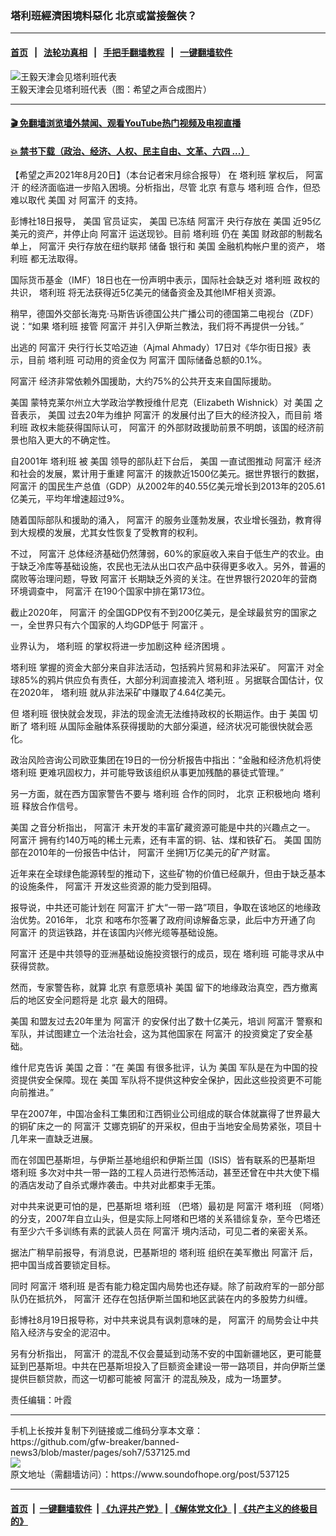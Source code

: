 ### 塔利班經濟困境料惡化 北京或當接盤俠？ 
------------------------

#### [首页](https://github.com/gfw-breaker/banned-news3/blob/master/README.md) &nbsp;&nbsp;|&nbsp;&nbsp; [法轮功真相](https://github.com/begood0513/basic/blob/master/README.md)  &nbsp;&nbsp;|&nbsp;&nbsp; [手把手翻墙教程](https://github.com/gfw-breaker/guides/wiki)  &nbsp;&nbsp;|&nbsp;&nbsp; [一键翻墙软件](https://github.com/gfw-breaker/nogfw/blob/master/README.md)  



<div><img alt="王毅天津会见塔利班代表" src="https://img.soundofhope.org/2021-08/1629227128983.jpg"/>
<br/><figcaption class="caption">
 王毅天津会见塔利班代表（图：希望之声合成图片）
</figcaption></div><hr/>

#### [ 🎬  免翻墙浏览墙外禁闻、观看YouTube热门视频及电视直播](https://github.com/gfw-breaker/HelloWorld)

#### [ 💥  禁书下载（政治、经济、人权、民主自由、文革、六四 ...）](https://github.com/gfw-breaker/books/blob/master/README.md)

<div><div class="Content__Wrapper sc-1bvya0-0 grZQxZ">
 <p class="meta-top">
  <span class="meta">
   【希望之声2021年8月20日】（本台记者宋月综合报导）
  </span>
  在
  <ok href="/term/2632">
   塔利班
  </ok>
  掌权后，
  <ok href="/term/3600">
   阿富汗
  </ok>
  的经济面临进一步陷入困境。分析指出，尽管
  <ok href="/term/2252">
   北京
  </ok>
  有意与
  <ok href="/term/2632">
   塔利班
  </ok>
  合作，但恐难以取代
  <ok href="/term/1045">
   美国
  </ok>
  对
  <ok href="/term/3600">
   阿富汗
  </ok>
  的支持。
 </p>
 <p>
  彭博社18日报导，
  <ok href="/term/1045">
   美国
  </ok>
  官员证实，
  <ok href="/term/1045">
   美国
  </ok>
  已冻结
  <ok href="/term/3600">
   阿富汗
  </ok>
  央行存放在
  <ok href="/term/1045">
   美国
  </ok>
  近95亿美元的资产，并停止向
  <ok href="/term/3600">
   阿富汗
  </ok>
  运送现钞。目前
  <ok href="/term/2632">
   塔利班
  </ok>
  仍在
  <ok href="/term/1045">
   美国
  </ok>
  财政部的制裁名单上，
  <ok href="/term/3600">
   阿富汗
  </ok>
  央行存放在纽约联邦
  <span>
   储备
  </span>
  银行和
  <ok href="/term/1045">
   美国
  </ok>
  金融机构帐户里的资产，
  <ok href="/term/2632">
   塔利班
  </ok>
  都无法取得。
 </p>
 <div class="AD_Embed__Wrap-sc-1xslmin-0 igMuqX module desktop">
  <div>
  </div>
 </div>
 <p>
  国际货币基金（IMF）18日也在一份声明中表示，国际社会缺乏对
  <ok href="/term/2632">
   塔利班
  </ok>
  政权的共识，
  <ok href="/term/2632">
   塔利班
  </ok>
  将无法获得近5亿美元的储备资金及其他IMF相关资源。
 </p>
 <p>
  稍早，德国外交部长海克·马斯告诉德国公共广播公司的德国第二电视台（ZDF）说：“如果
  <ok href="/term/2632">
   塔利班
  </ok>
  接管
  <ok href="/term/3600">
   阿富汗
  </ok>
  并引入伊斯兰教法，我们将不再提供一分钱。”
 </p>
 <p>
  出逃的
  <ok href="/term/3600">
   阿富汗
  </ok>
  央行行长艾哈迈迪（Ajmal Ahmady）17日对《华尔街日报》表示，目前
  <ok href="/term/2632">
   塔利班
  </ok>
  可动用的资金仅为
  <ok href="/term/3600">
   阿富汗
  </ok>
  国际储备总额的0.1%。
 </p>
 <p>
  <ok href="/term/3600">
   阿富汗
  </ok>
  经济非常依赖外国援助，大约75%的公共开支来自国际援助。
 </p>
 <p>
  <ok href="/term/1045">
   美国
  </ok>
  蒙特克莱尔州立大学政治学教授维什尼克（Elizabeth Wishnick）对
  <ok href="/term/1045">
   美国
  </ok>
  之音表示，
  <ok href="/term/1045">
   美国
  </ok>
  过去20年为维护
  <ok href="/term/3600">
   阿富汗
  </ok>
  的发展付出了巨大的经济投入，而目前
  <ok href="/term/2632">
   塔利班
  </ok>
  政权未能获得国际认可，
  <ok href="/term/3600">
   阿富汗
  </ok>
  的外部财政援助前景不明朗，该国的经济前景也陷入更大的不确定性。
 </p>
 <p>
  自2001年
  <ok href="/term/2632">
   塔利班
  </ok>
  被
  <ok href="/term/1045">
   美国
  </ok>
  领导的部队赶下台后，
  <ok href="/term/1045">
   美国
  </ok>
  一直试图推动
  <ok href="/term/3600">
   阿富汗
  </ok>
  经济和社会的发展，累计用于重建
  <ok href="/term/3600">
   阿富汗
  </ok>
  的拨款近1500亿美元。据世界银行的数据，
  <ok href="/term/3600">
   阿富汗
  </ok>
  的国民生产总值（GDP）从2002年的40.55亿美元增长到2013年的205.61亿美元，平均年增速超过9%。
 </p>
 <p>
  随着国际部队和援助的涌入，
  <ok href="/term/3600">
   阿富汗
  </ok>
  的服务业蓬勃发展，农业增长强劲，教育得到大规模的发展，尤其女性恢复了受教育的权利。
 </p>
 <p>
  不过，
  <ok href="/term/3600">
   阿富汗
  </ok>
  总体经济基础仍然薄弱，60%的家庭收入来自于低生产的农业。由于缺乏冷库等基础设施，农民也无法从出口农产品中获得更多收入。另外，普遍的腐败等治理问题，导致
  <ok href="/term/3600">
   阿富汗
  </ok>
  长期缺乏外资的关注。在世界银行2020年的营商环境调查中，
  <ok href="/term/3600">
   阿富汗
  </ok>
  在190个国家中排在第173位。
 </p>
 <p>
  截止2020年，
  <ok href="/term/3600">
   阿富汗
  </ok>
  的全国GDP仅有不到200亿美元，是全球最贫穷的国家之一，全世界只有六个国家的人均GDP低于
  <ok href="/term/3600">
   阿富汗
  </ok>
  。
 </p>
 <p>
  业界认为，
  <ok href="/term/2632">
   塔利班
  </ok>
  的掌权将进一步加剧这种
  <ok href="/term/277918">
   经济困境
  </ok>
  。
 </p>
 <p>
  <ok href="/term/2632">
   塔利班
  </ok>
  掌握的资金大部分来自非法活动，包括鸦片贸易和非法采矿。
  <ok href="/term/3600">
   阿富汗
  </ok>
  对全球85%的鸦片供应负有责任，大部分利润直接流入
  <ok href="/term/2632">
   塔利班
  </ok>
  。另据联合国估计，仅在2020年，
  <ok href="/term/2632">
   塔利班
  </ok>
  就从非法采矿中赚取了4.64亿美元。
 </p>
 <p>
  但
  <ok href="/term/2632">
   塔利班
  </ok>
  很快就会发现，非法的现金流无法维持政权的长期运作。由于
  <ok href="/term/1045">
   美国
  </ok>
  切断了
  <ok href="/term/2632">
   塔利班
  </ok>
  从国际金融体系获得援助的大部分渠道，经济状况可能很快就会恶化。
 </p>
 <p>
  政治风险咨询公司欧亚集团在19日的一份分析报告中指出：“金融和经济危机将使
  <ok href="/term/2632">
   塔利班
  </ok>
  更难巩固权力，并可能导致该组织从事更加残酷的暴徒式管理。”
 </p>
 <div class="AD_Embed__Wrap-sc-1xslmin-0 igMuqX module desktop">
  <div>
  </div>
 </div>
 <p>
  另一方面，就在西方国家警告不要与
  <ok href="/term/2632">
   塔利班
  </ok>
  合作的同时，
  <ok href="/term/2252">
   北京
  </ok>
  正积极地向
  <ok href="/term/2632">
   塔利班
  </ok>
  释放合作信号。
 </p>
 <p>
  <ok href="/term/1045">
   美国
  </ok>
  之音分析指出，
  <ok href="/term/3600">
   阿富汗
  </ok>
  未开发的丰富矿藏资源可能是中共的兴趣点之一。
  <ok href="/term/3600">
   阿富汗
  </ok>
  拥有约140万吨的稀土元素，还有丰富的铜、钴、煤和铁矿石。
  <ok href="/term/1045">
   美国
  </ok>
  国防部在2010年的一份报告中估计，
  <ok href="/term/3600">
   阿富汗
  </ok>
  坐拥1万亿美元的矿产财富。
 </p>
 <p>
  近年来在全球绿色能源转型的推动下，这些矿物的价值已经飙升，但由于缺乏基本的设施条件，
  <ok href="/term/3600">
   阿富汗
  </ok>
  开发这些资源的能力受到阻碍。
 </p>
 <p>
  报导说，中共还可能计划在
  <ok href="/term/3600">
   阿富汗
  </ok>
  扩大“一带一路”项目，争取在该地区的地缘政治优势。2016年，
  <ok href="/term/2252">
   北京
  </ok>
  和喀布尔签署了政府间谅解备忘录，此后中方开通了向
  <ok href="/term/3600">
   阿富汗
  </ok>
  的货运铁路，并在该国内兴修光缆等基础设施。
 </p>
 <p>
  <ok href="/term/3600">
   阿富汗
  </ok>
  还是中共领导的亚洲基础设施投资银行的成员，现在
  <ok href="/term/2632">
   塔利班
  </ok>
  可能寻求从中获得贷款。
 </p>
 <p>
  然而，专家警告称，就算
  <ok href="/term/2252">
   北京
  </ok>
  有意愿填补
  <ok href="/term/1045">
   美国
  </ok>
  留下的地缘政治真空，西方撤离后的地区安全问题将是
  <ok href="/term/2252">
   北京
  </ok>
  最大的阻碍。
 </p>
 <p>
  <ok href="/term/1045">
   美国
  </ok>
  和盟友过去20年里为
  <ok href="/term/3600">
   阿富汗
  </ok>
  的安保付出了数十亿美元，培训
  <ok href="/term/3600">
   阿富汗
  </ok>
  警察和军队，并试图建立一个法治社会，这为其他国家在
  <ok href="/term/3600">
   阿富汗
  </ok>
  的投资奠定了安全基础。
 </p>
 <p>
  维什尼克告诉
  <ok href="/term/1045">
   美国
  </ok>
  之音：“在
  <ok href="/term/1045">
   美国
  </ok>
  有很多批评，认为
  <ok href="/term/1045">
   美国
  </ok>
  军队是在为中国的投资提供安全保障。现在
  <ok href="/term/1045">
   美国
  </ok>
  军队将不提供这种安全保护，因此这些投资更不可能向前推进。”
 </p>
 <p>
  早在2007年，中国冶金科工集团和江西铜业公司组成的联合体就赢得了世界最大的铜矿床之一的
  <ok href="/term/3600">
   阿富汗
  </ok>
  艾娜克铜矿的开采权，但由于当地安全局势紧张，项目十几年来一直缺乏进展。
 </p>
 <p>
  而在邻国巴基斯坦，与伊斯兰基地组织和伊斯兰国（ISIS）皆有联系的巴基斯坦
  <ok href="/term/2632">
   塔利班
  </ok>
  多次对中共一带一路的工程人员进行恐怖活动，甚至还曾在中共大使下榻的酒店发动了自杀式爆炸袭击。中共对此都束手无策。
 </p>
 <p>
  对中共来说更可怕的是，巴基斯坦
  <ok href="/term/2632">
   塔利班
  </ok>
  （巴塔）最初是
  <ok href="/term/3600">
   阿富汗
  </ok>
  <ok href="/term/2632">
   塔利班
  </ok>
  （阿塔）的分支，2007年自立山头，但是实际上阿塔和巴塔的关系错综复杂，至今巴塔还有至少六千多训练有素的武装人员在
  <ok href="/term/3600">
   阿富汗
  </ok>
  境内活动，可见二者的亲密关系。
 </p>
 <p>
  据法广稍早前报导，有消息说，巴基斯坦的
  <ok href="/term/2632">
   塔利班
  </ok>
  组织在美军撤出
  <ok href="/term/3600">
   阿富汗
  </ok>
  后，把中国当成首要锁定目标。
 </p>
 <p>
  同时
  <ok href="/term/3600">
   阿富汗
  </ok>
  <ok href="/term/2632">
   塔利班
  </ok>
  是否有能力稳定国内局势也还存疑。除了前政府军的一部分部队仍在抵抗外，
  <ok href="/term/3600">
   阿富汗
  </ok>
  还存在包括伊斯兰国和地区武装在内的多股势力纠缠。
 </p>
 <p>
  彭博社8月19日报导称，对中共来说具有讽刺意味的是，
  <ok href="/term/3600">
   阿富汗
  </ok>
  的局势会让中共陷入经济与安全的泥沼中。
 </p>
 <p>
  另有分析指出，
  <ok href="/term/3600">
   阿富汗
  </ok>
  的混乱不仅会蔓延到动荡不安的中国新疆地区，更可能蔓延到巴基斯坦。中共在巴基斯坦投入了巨额资金建设一带一路项目，并向伊斯兰堡提供巨额贷款，而这一切都可能被
  <ok href="/term/3600">
   阿富汗
  </ok>
  的混乱殃及，成为一场噩梦。
 </p>
 <p class="meta-btm">
  责任编辑：叶霞
 </p>
</div>
</div>
<hr/>
手机上长按并复制下列链接或二维码分享本文章：<br/>
https://github.com/gfw-breaker/banned-news3/blob/master/pages/soh7/537125.md <br/>
<a href='https://github.com/gfw-breaker/banned-news3/blob/master/pages/soh7/537125.md'><img src='https://github.com/gfw-breaker/banned-news3/blob/master/pages/soh7/537125.md.png'/></a> <br/>
原文地址（需翻墙访问）：https://www.soundofhope.org/post/537125


------------------------
#### [首页](https://github.com/gfw-breaker/banned-news3/blob/master/README.md) &nbsp;|&nbsp; [一键翻墙软件](https://github.com/gfw-breaker/nogfw/blob/master/README.md) &nbsp;| [《九评共产党》](https://github.com/gfw-breaker/9ping.md/blob/master/README.md#九评之一评共产党是什么) | [《解体党文化》](https://github.com/gfw-breaker/jtdwh.md/blob/master/README.md) | [《共产主义的终极目的》](https://github.com/gfw-breaker/gczydzjmd.md/blob/master/README.md)


<img src='http://gfw-breaker.win/banned-news3/pages/soh7/537125.md' width='0px' height='0px'/>